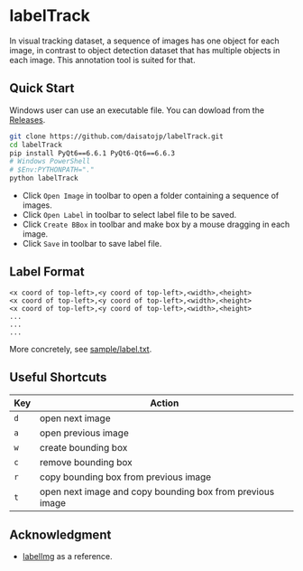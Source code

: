 # labelTrack

In visual tracking dataset, a sequence of images has one object for each image, in contrast to object detection dataset that has multiple objects in each image. This annotation tool is suited for that.

## Quick Start

Windows user can use an executable file. You can dowload from the [Releases](https://github.com/daisatojp/labelTrack/releases/tag/v1.1.0).

```bash
git clone https://github.com/daisatojp/labelTrack.git
cd labelTrack
pip install PyQt6==6.6.1 PyQt6-Qt6==6.6.3
# Windows PowerShell
# $Env:PYTHONPATH="."
python labelTrack
```

* Click `Open Image` in toolbar to open a folder containing a sequence of images.
* Click `Open Label` in toolbar to select label file to be saved.
* Click `Create BBox` in toolbar and make box by a mouse dragging in each image.
* Click `Save` in toolbar to save label file.

## Label Format

```text
<x coord of top-left>,<y coord of top-left>,<width>,<height>
<x coord of top-left>,<y coord of top-left>,<width>,<height>
<x coord of top-left>,<y coord of top-left>,<width>,<height>
...
...
...
```

More concretely, see [sample/label.txt](https://github.com/daisatojp/labelTrack/blob/main/sample/label.txt).

## Useful Shortcuts

| Key | Action |
| --- | --------------- |
| `d` | open next image |
| `a` | open previous image |
| `w` | create bounding box |
| `c` | remove bounding box |
| `r` | copy bounding box from previous image |
| `t` | open next image and copy bounding box from previous image |

## Acknowledgment

* [labelImg](https://github.com/tzutalin/labelImg) as a reference.

